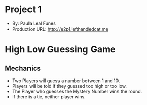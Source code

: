 # Project 1
+ By: Paula Leal Funes
+ Production URL: <http://e2p1.lefthandedcat.me>

# High Low Guessing Game

## Mechanics
* Two Players will guess a number between 1 and 10.
* Players will be told if they guessed too high or too low.
* The Player who guesses the Mystery Number wins the round.
* If there is a tie, neither player wins.
